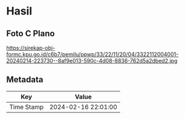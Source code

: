 # Hasil

## Foto C Plano

https://sirekap-obj-formc.kpu.go.id/c6b7/pemilu/ppwp/33/22/11/20/04/3322112004001-20240214-223730--8af9e013-590c-4d08-8836-762d5a2dbed2.jpg


## Metadata

| Key        | Value               |
| ---------- | ------------------- |
| Time Stamp | 2024-02-16 22:01:00 |




